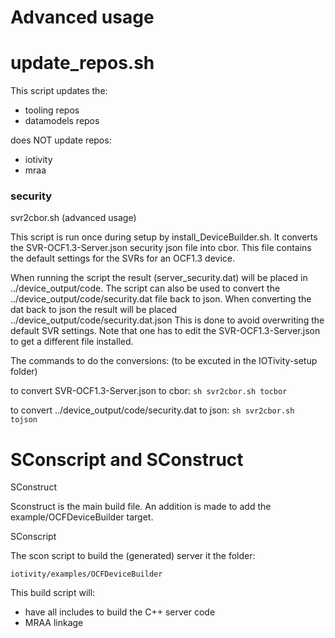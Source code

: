 # Advanced usage

# update_repos.sh
This script updates the: 
- tooling repos
- datamodels repos

does NOT update repos:
- iotivity
- mraa

### security 
svr2cbor.sh (advanced usage)

This script is run once during setup by install_DeviceBuilder.sh.
It converts the SVR-OCF1.3-Server.json security json file into cbor.
This file contains the default settings for the SVRs for an OCF1.3 device.

When running the script the result (server_security.dat) will be placed in ../device_output/code.
The script can also be used to convert the ../device_output/code/security.dat file back to json.
When converting the dat back to json the result will be placed ../device_output/code/security.dat.json
This is done to avoid overwriting the default SVR settings.
Note that one has to edit the SVR-OCF1.3-Server.json to get a different file installed.

The commands to do the conversions: (to be excuted in the IOTivity-setup folder)

to convert SVR-OCF1.3-Server.json to cbor: ```sh svr2cbor.sh tocbor```

to convert ../device_output/code/security.dat to json: ```sh svr2cbor.sh tojson```


# SConscript and SConstruct

SConstruct 

Sconstruct is the main build file.
An addition is made to add the example/OCFDeviceBuilder target.

SConscript

The scon script to build the (generated) server it the folder:

```iotivity/examples/OCFDeviceBuilder```

This build script will:
- have all includes to build the C++ server code 
- MRAA linkage
